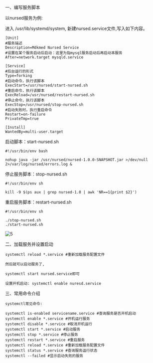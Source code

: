一、编写服务脚本

以nursed服务为例:

进入 /usr/lib/systemd/system, 新建nursed.service文件,写入如下内容。

```shell
[Unit]
#服务描述
Description=Mdkmed Nursed Service
#设置在某个服务启动后启动：这里为指mysql服务启动后再启动本服务
After=network.target mysqld.service

[Service]
#后台运行的形式
Type=forking
#启动命令，执行该脚本
ExecStart=/usr/nursed/start-nursed.sh
#重启命令，执行该脚本
ExecReload=/usr/nursed/restart-nursed.sh
#停止命令，执行该脚本
ExecStop=/usr/nursed/stop-nursed.sh
#启动失败时，执行重启命令
Restart=on-failure
PrivateTmp=true

[Install]
WantedBy=multi-user.target
```

启动脚本：start-nursed.sh

```shell
#!/usr/bin/env bash

nohup java -jar /usr/nursed/nursed-1.0.0-SNAPSHOT.jar >/dev/null 2>/var/log/nursed/errors.log &
```

停止服务脚本：stop-nursed.sh

```shell
#!/usr/bin/env sh

kill -9 $(ps aux | grep nursed-1.0 | awk 'NR==1{print $2}')
```

重启服务脚本：restart-nursed.sh

```shell
#!/usr/bin/env sh

./stop-nursed.sh
./start-nursed.sh
```

![5](https://raw.githubusercontent.com/wiki/zhangpeng181818/images/skill-share/5.png)

二、加载服务并设置启动

```shell
systemctl reload *.service #重新加载服务配置文件

然后就可以启动服务了,

systemctl start nursed.service即可

设置开机启动: systemctl enable nuresd.service
```

三、常用命令介绍

```shell
systemctl常见命令:

systemctl is-enabled servicename.service #查询服务是否开机启动
systemctl enable *.service #开机运行服务
systemctl disable *.service #取消开机运行
systemctl start *.service #启动服务
systemctl stop *.service #停止服务
systemctl restart *.service #重启服务
systemctl reload *.service #重新加载服务配置文件
systemctl status *.service #查询服务运行状态
systemctl --failed #显示启动失败的服务
```

